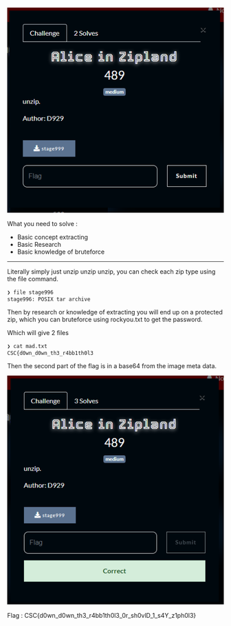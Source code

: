 ![alt text](image.png)

What you need to solve :
- Basic concept extracting
- Basic Research
- Basic knowledge of bruteforce

---

Literally simply just unzip unzip unzip, you can check each zip type using the file command.

```
❯ file stage996
stage996: POSIX tar archive
```

Then by research or knowledge of extracting you will end up on a protected zip, which you can bruteforce using rockyou.txt to get the password.

Which will give 2 files

```
❯ cat mad.txt
CSC{d0wn_d0wn_th3_r4bb1th0l3
```

Then the second part of the flag is in a base64 from the image meta data.

![alt text](image-1.png)

Flag : CSC{d0wn_d0wn_th3_r4bb1th0l3_0r_sh0vlD_1_s4Y_z1ph0l3}